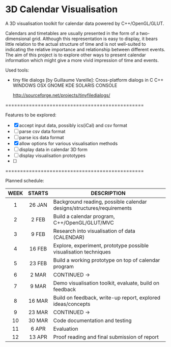 # 3D Calendar Visualisation

A 3D visualisation toolkit for calendar data powered by C++/OpenGL/GLUT. <p> Calendars and timetables are usually presented in the form of a two-dimensional grid. Although this representation is easy to display, it bears little relation to the actual structure of time and is not well-suited to indicating the relative importance and relationship between different events. The aim of this project is to explore other ways to present calendar information which might give a more vivid impression of time and events.

Used tools:
* tiny file dialogs [by Guillaume Vareille]: Cross-platform dialogs in C C++ WINDOWS OSX GNOME KDE SOLARIS CONSOLE <p>http://sourceforge.net/projects/tinyfiledialogs/
  

===============================================

Features to be explored:
- [x] accept input data, possibly ics(iCal) and csv format
- [ ] parse csv data format
- [ ] parse ics data format
- [x] allow options for various visualisation methods
- [ ] display data in calendar 3D form
- [ ] display visualisation prototypes
- [ ] 


===============================================

Planned schedule:

|   WEEK    |     STARTS     |                              DESCRIPTION                              |
|:---------:|:--------------:|-----------------------------------------------------------------------|
|     1     |     26 JAN     | Background reading, possible calendar designs/structures/requirements |
|     2     |      2 FEB     | Build a calendar program, C++/OpenGL/GLUT/MVC                         |
|     3     |      9 FEB     | Research into visualisation of data (CALENDAR)                        |
|     4     |     16 FEB     | Explore, experiment, prototype possible visualisation techniques      |
|     5     |     23 FEB     | Build a working prototype on top of calendar program                  |
|     6     |      2 MAR     | CONTINUED ->                                                          |
|     7     |      9 MAR     | Demo visualisation toolkit, evaluate, build on feedback               |
|     8     |     16 MAR     | Build on feedback, write-up report, explored ideas/concepts           |
|     9     |     23 MAR     | CONTINUED ->                                                          |
|    10     |     30 MAR     | Code documentation and testing                                        |
|    11     |      6 APR     | Evaluation                                                            |
|    12     |     13 APR     | Proof reading and final submission of report                          |

